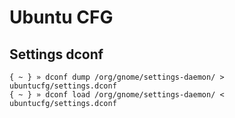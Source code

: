 # Ubuntu CFG

## Settings dconf

   ```
   { ~ } » dconf dump /org/gnome/settings-daemon/ > ubuntucfg/settings.dconf
   { ~ } » dconf load /org/gnome/settings-daemon/ < ubuntucfg/settings.dconf
   ```

